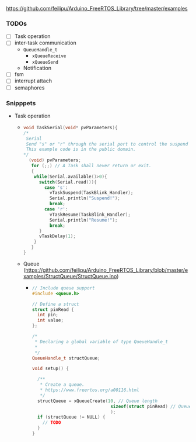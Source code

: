https://github.com/feilipu/Arduino_FreeRTOS_Library/tree/master/examples

### TODOs
- [ ] Task operation
- [ ] inter-task communication
  - `QueueHandle_t`
    - `xQueueReceive`
    - `xQueueSend`
  - Notification
- [ ] fsm
- [ ] interrupt attach
- [ ] semaphores

### Snipppets
- Task operation
  - ```cpp
    void TaskSerial(void* pvParameters){
    /*
     Serial
     Send "s" or "r" through the serial port to control the suspend and resume of the LED light task.
     This example code is in the public domain.
    */
      (void) pvParameters;
       for (;;) // A Task shall never return or exit.
       {
        while(Serial.available()>0){
          switch(Serial.read()){
            case 's':
              vTaskSuspend(TaskBlink_Handler); 
              Serial.println("Suspend!");
              break;
            case 'r':
              vTaskResume(TaskBlink_Handler);
              Serial.println("Resume!");
              break;
          }
          vTaskDelay(1);
        }
       }
    }
    ```
  - Queue (https://github.com/feilipu/Arduino_FreeRTOS_Library/blob/master/examples/StructQueue/StructQueue.ino)
    - ```cpp
      // Include queue support
      #include <queue.h>
      
      // Define a struct
      struct pinRead {
        int pin;
        int value;
      };
      
      /* 
       * Declaring a global variable of type QueueHandle_t 
       * 
       */
      QueueHandle_t structQueue;
      
      void setup() {
      
        /**
         * Create a queue.
         * https://www.freertos.org/a00116.html
         */
        structQueue = xQueueCreate(10, // Queue length
                                    sizeof(struct pinRead) // Queue item size
                                    );
        if (structQueue != NULL) {
          // TODO
        }
      }
      ```
